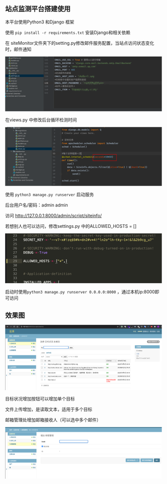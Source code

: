## 站点监测平台搭建使用

本平台使用Python3 和Django 框架

使用 `pip install -r requirements.txt` 安装Django和相关依赖

在 siteMonitor文件夹下的setting.py修改邮件服务配置，当站点访问状态变化时，邮件通知

![image-20200909093247893](images/image-20200909093247893.png)

在views.py 中修改后台循环检测时间

![image-20200909093611769](images/image-20200909093611769.png)

使用  `python3 manage.py runserver`   启动服务

后台用户名/密码：admin admin

访问 http://127.0.0.1:8000/admin/script/siteinfo/



若想别人也可以访问，修改settings.py 中的ALLOWED_HOSTS = [] 

![image-20200924101715753](images/image-20200924101715753.png)

启动时使用`python3 manage.py runserver 0.0.0.0:8000` ，通过本机ip:8000即可访问

## 效果图

![image-20200909095012917](images/image-20200909095012917.png)

目标状况增加按钮可以增加单个目标

文件上传增加，是读取文本，适用于多个目标

邮箱管理处增加邮箱接收人（可以选中多个邮件）

![image-20200909095302284](images/image-20200909095302284.png)
